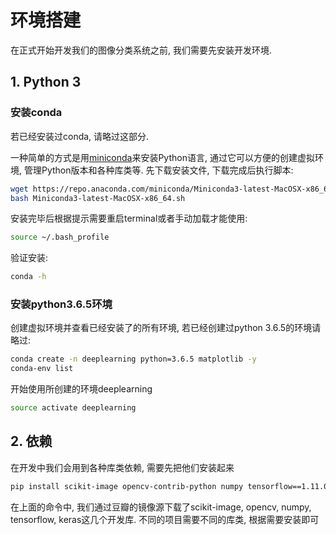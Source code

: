 # 环境搭建

在正式开始开发我们的图像分类系统之前, 我们需要先安装开发环境. 

## 1. Python 3

### 安装conda

若已经安装过conda, 请略过这部分.

一种简单的方式是用[miniconda](https://docs.conda.io/en/latest/miniconda.html)来安装Python语言, 通过它可以方便的创建虚拟环境, 管理Python版本和各种库类等. 先下载安装文件, 下载完成后执行脚本:
~~~bash
wget https://repo.anaconda.com/miniconda/Miniconda3-latest-MacOSX-x86_64.sh
bash Miniconda3-latest-MacOSX-x86_64.sh
~~~

安装完毕后根据提示需要重启terminal或者手动加载才能使用: 
~~~bash
source ~/.bash_profile
~~~

验证安装:
~~~bash
conda -h
~~~

### 安装python3.6.5环境

创建虚拟环境并查看已经安装了的所有环境, 若已经创建过python 3.6.5的环境请略过:
~~~bash
conda create -n deeplearning python=3.6.5 matplotlib -y
conda-env list
~~~

开始使用所创建的环境deeplearning
~~~bash
source activate deeplearning
~~~

## 2. 依赖

在开发中我们会用到各种库类依赖, 需要先把他们安装起来
~~~bash
pip install scikit-image opencv-contrib-python numpy tensorflow==1.11.0 keras -i https://pypi.doubanio.com/simple/
~~~

在上面的命令中, 我们通过豆瓣的镜像源下载了scikit-image, opencv, numpy, tensorflow, keras这几个开发库. 不同的项目需要不同的库类, 根据需要安装即可